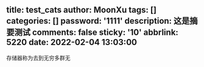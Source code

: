 title: test_cats
author: MoonXu
tags: []
categories: []
password: '1111'
description: 这是摘要测试
comments: false
sticky: '10'
abbrlink: 5220
date: 2022-02-04 13:03:00
---
存储器称为去到无穷多群无